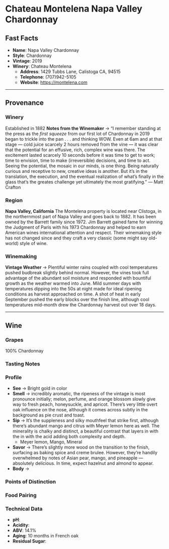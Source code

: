# Chateau Montelena Napa Valley Chardonnay
## Fast Facts

- **Name**: Napa Valley Chardonnay
- **Style**: Chardonnay
- **Vintage**: 2019
- **Winery**: Chateau Montelena 
	- **Address**: 1429 Tubbs Lane, Calistoga CA, 94515
	- **Telephone**: (707)942-5105
	- **Website**: https://montelena.com
- - - -
## Provenance
### Winery
Established in 1882
**Notes from the Winemaker** → “I remember standing at the press as the *first squeeze* from our first lot of Chardonnay in 2019 began to trickle into the pan . . . and thinking WOW. Even at 6am and at that stage — cold juice scarcely 2 hours removed from the vine — it was clear that the potential for an effusive, rich, complex wine was there. The excitement lasted scarcely 10 seconds before it was time to get to work; time to envision, time to make (irreversible) decisions, and time to act. Seeing the potential, the mosaic in our minds, is one thing. Being naturally curious and receptive to new, creative ideas is another. But it’s in the translation, the execution, and the eventual realization of what’s finally in the glass that’s the greates challenge yet ultimately the most gratifying.” — Matt Crafton
### Region
**Napa Valley, California**
The Montelena property is located near Clistoga, in the northernmost part of Napa Valley and goes back to 1882. It has been owned by the Barrett family since 1972. Jim Barrett gained fame for winning the Judgment of Paris with his 1973 Chardonnay and helped to earn American wines international attention and respect. Their winemaking style has not changed since and they craft a very classic (some might say old-world) style of wine.
### Winemaking 
**Vintage Weather** → Plentiful winter rains coupled with cool temperatures pushed budbreak slightly behind normal. However, the vines took full advantage of the abundant soil moisture and responded with bountiful growth as the weather warmed into June. Mild summer days with temperatures dipping into the 50s at night made for ideal ripening conditions as harvest approached on time. A shot of heat in early September pushed the early blocks over the finish line, although cool temperatures mid-month drew the Chardonnay harvest out over 18 days.
- - - -
## Wine
### Grapes
100% Chardonnay
### Tasting Notes
### Profile
- **See** →  Bright gold in color
- **Smell** → incredibly aromatic, the ripeness of the vintage is most pronounce initially; melon, perfume, and orange blossom slowly give way to fresh peach, honeysuckle, and apricot. There’s very little overt oak influence on the nose, although it comes across subtly in the background as pie crust and toast.
- **Sip** → It’s the suppleness and silky mouthfeel that strike first, although there’s abundant mango and citrus with Meyer lemon here as well. The minerality is chalky and distinct, a beautiful contrast that layers in with the in with the acid adding both complexity and depth.
	- Meyer lemon, Mango, Mineral
- **Savor** → There’s slightly more wood on the transition to the finish, surfacing as baking spice and creme brulee. However, they’re handily overwhelmed by notes of Asian pear, mango, and pineapple — absolutely delicious. In time, expect hazelnut and almond to appear.
- **Body** → 
### Points of Distinction
### Food Pairing
### Technical Data
- **pH**: 
- **Acidity**: 
- **ABV**: 14.1%
- **Aging**: 10 months in French oak
- **Residual Sugar**: 